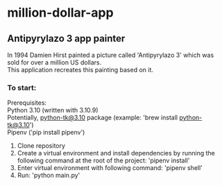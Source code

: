 # million-dollar-app
## Antipyrylazo 3 app painter
In 1994 Damien Hirst painted a picture called 'Antipyrylazo 3' which was sold for over a million US dollars. <br />
This application recreates this painting based on it.

### To start:
Prerequisites: <br />
Python 3.10 (written with 3.10.9) <br />
Potentially, python-tk@3.10 package (example: 'brew install python-tk@3.10') <br />
Pipenv ('pip install pipenv')


1. Clone repository 
2. Create a virtual environment and install dependencies by running the following command at the root of the project: 'pipenv install'
3. Enter virtual environment with following command: 'pipenv shell'
4. Run: 'python main.py'

